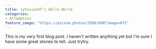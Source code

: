 ```yaml
---
title: cytosineXT's Hello World
categories:
- Attamption
feature_image: "https://picsum.photos/2560/600?image=872"
---
```


This is my very first blog post. I haven't written anything yet but I'm sure I have some great stories to tell. Just trytry.
